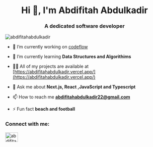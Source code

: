 <h1 align="center">Hi 👋, I'm Abdifitah Abdulkadir</h1>
<h3 align="center">A dedicated software developer </h3>

<p align="left"> <img src="https://komarev.com/ghpvc/?username=abdifitahabdulkadir&label=Profile%20views&color=0e75b6&style=flat" alt="abdifitahabdulkadir" /> </p>

- 🔭 I’m currently working on [codeflow](https://github.com/abdifitahabdulkadir/codeflow)

- 🌱 I’m currently learning **Data Structures and Algorithims**

- 👨‍💻 All of my projects are available at [https://abdifitahabdulkadir.vercel.app/](https://abdifitahabdulkadir.vercel.app/)

- 💬 Ask me about **Next.js, React ,JavaScript and Typescript**

- 📫 How to reach me **abdifitahabdulkadir22@gmail.com**

- ⚡ Fun fact **beach and football**

<h3 align="left">Connect with me:</h3>
<p align="left">
<a href="https://linkedin.com/in/abdifitahabdulkadir" target="blank"><img align="center" src="https://raw.githubusercontent.com/rahuldkjain/github-profile-readme-generator/master/src/images/icons/Social/linked-in-alt.svg" alt="abdifitahabdulkadir" height="30" width="40" /></a>
</p>
